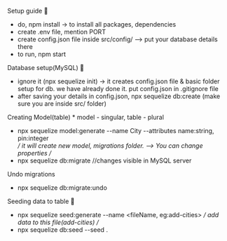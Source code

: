 Setup guide 🚀

- do, npm install -> to install all packages, dependencies
- create .env file, mention PORT 
- create config.json file inside src/config/ --> put your database details there
- to run, npm start

Database setup(MySQL) 🚀

- ignore it (npx sequelize init) -> it creates config.json file & basic folder setup for db. we have already done it. put config.json in .gitignore file
- after saving your details in config.json, npx sequelize db:create (make sure you are inside src/ folder)

Creating Model(table)  * model - singular, table - plural
- npx sequelize model:generate --name City --attributes name:string, pin:integer  
*/ it will create new model, migrations folder. --> You can change properties /*
- npx sequelize db:migrate //changes visible in MySQL server

Undo migrations 
- npx sequelize db:migrate:undo

Seeding data to table  🚀
- npx sequelize seed:generate --name <fileName, eg:add-cities>
*/ add data to this file(add-cities) /*
- npx sequelize db:seed --seed <fileName eg:add-cities> .